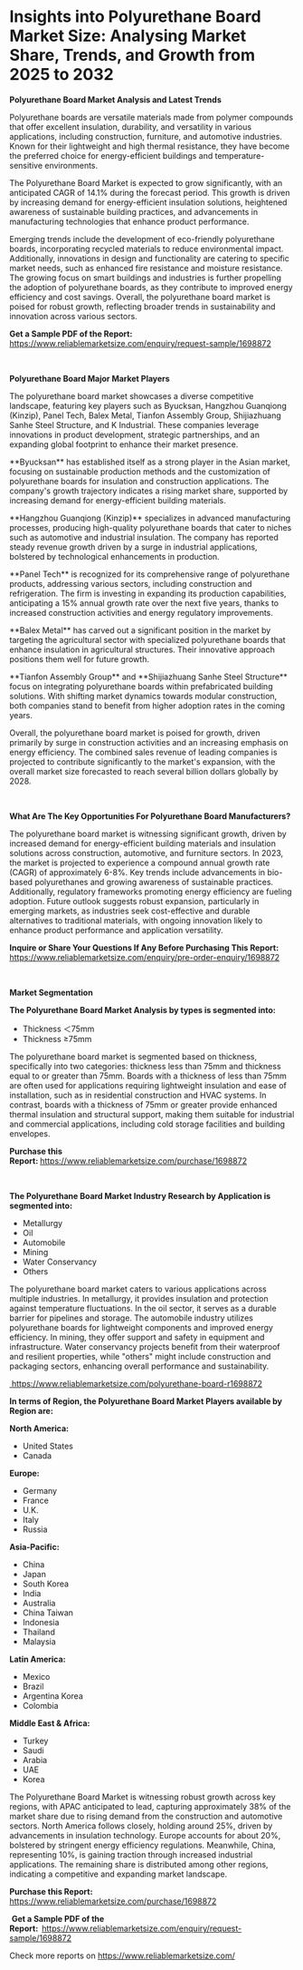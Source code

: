 <p><h1>Insights into Polyurethane Board Market Size: Analysing Market Share, Trends, and Growth from 2025 to 2032</h1></p><p><strong>Polyurethane Board Market Analysis and Latest Trends</strong></p>
<p><p>Polyurethane boards are versatile materials made from polymer compounds that offer excellent insulation, durability, and versatility in various applications, including construction, furniture, and automotive industries. Known for their lightweight and high thermal resistance, they have become the preferred choice for energy-efficient buildings and temperature-sensitive environments. </p><p>The Polyurethane Board Market is expected to grow significantly, with an anticipated CAGR of 14.1% during the forecast period. This growth is driven by increasing demand for energy-efficient insulation solutions, heightened awareness of sustainable building practices, and advancements in manufacturing technologies that enhance product performance. </p><p>Emerging trends include the development of eco-friendly polyurethane boards, incorporating recycled materials to reduce environmental impact. Additionally, innovations in design and functionality are catering to specific market needs, such as enhanced fire resistance and moisture resistance. The growing focus on smart buildings and industries is further propelling the adoption of polyurethane boards, as they contribute to improved energy efficiency and cost savings. Overall, the polyurethane board market is poised for robust growth, reflecting broader trends in sustainability and innovation across various sectors.</p></p>
<p><strong>Get a Sample PDF of the Report:&nbsp;</strong> <a href="https://www.reliablemarketsize.com/enquiry/request-sample/1698872?utm_campaign=3365&utm_medium=2&utm_source=Github&utm_content=ia&utm_term=31032025&utm_id=polyurethane-board">https://www.reliablemarketsize.com/enquiry/request-sample/1698872</a></p>
<p>&nbsp;</p>
<p><strong>Polyurethane Board Major Market Players</strong></p>
<p><p>The polyurethane board market showcases a diverse competitive landscape, featuring key players such as Byucksan, Hangzhou Guanqiong (Kinzip), Panel Tech, Balex Metal, Tianfon Assembly Group, Shijiazhuang Sanhe Steel Structure, and K Industrial. These companies leverage innovations in product development, strategic partnerships, and an expanding global footprint to enhance their market presence.</p><p>**Byucksan** has established itself as a strong player in the Asian market, focusing on sustainable production methods and the customization of polyurethane boards for insulation and construction applications. The company's growth trajectory indicates a rising market share, supported by increasing demand for energy-efficient building materials.</p><p>**Hangzhou Guanqiong (Kinzip)** specializes in advanced manufacturing processes, producing high-quality polyurethane boards that cater to niches such as automotive and industrial insulation. The company has reported steady revenue growth driven by a surge in industrial applications, bolstered by technological enhancements in production.</p><p>**Panel Tech** is recognized for its comprehensive range of polyurethane products, addressing various sectors, including construction and refrigeration. The firm is investing in expanding its production capabilities, anticipating a 15% annual growth rate over the next five years, thanks to increased construction activities and energy regulatory improvements.</p><p>**Balex Metal** has carved out a significant position in the market by targeting the agricultural sector with specialized polyurethane boards that enhance insulation in agricultural structures. Their innovative approach positions them well for future growth.</p><p>**Tianfon Assembly Group** and **Shijiazhuang Sanhe Steel Structure** focus on integrating polyurethane boards within prefabricated building solutions. With shifting market dynamics towards modular construction, both companies stand to benefit from higher adoption rates in the coming years.</p><p>Overall, the polyurethane board market is poised for growth, driven primarily by surge in construction activities and an increasing emphasis on energy efficiency. The combined sales revenue of leading companies is projected to contribute significantly to the market's expansion, with the overall market size forecasted to reach several billion dollars globally by 2028.</p></p>
<p>&nbsp;</p>
<p><strong>What Are The Key Opportunities For Polyurethane Board Manufacturers?</strong></p>
<p><p>The polyurethane board market is witnessing significant growth, driven by increased demand for energy-efficient building materials and insulation solutions across construction, automotive, and furniture sectors. In 2023, the market is projected to experience a compound annual growth rate (CAGR) of approximately 6-8%. Key trends include advancements in bio-based polyurethanes and growing awareness of sustainable practices. Additionally, regulatory frameworks promoting energy efficiency are fueling adoption. Future outlook suggests robust expansion, particularly in emerging markets, as industries seek cost-effective and durable alternatives to traditional materials, with ongoing innovation likely to enhance product performance and application versatility.</p></p>
<p><strong>Inquire or Share Your Questions If Any Before Purchasing This Report:</strong> <a href="https://www.reliablemarketsize.com/enquiry/pre-order-enquiry/1698872?utm_campaign=3365&utm_medium=2&utm_source=Github&utm_content=ia&utm_term=31032025&utm_id=polyurethane-board">https://www.reliablemarketsize.com/enquiry/pre-order-enquiry/1698872</a></p>
<p>&nbsp;</p>
<p><strong>Market Segmentation</strong></p>
<p><strong>The Polyurethane Board Market Analysis by types is segmented into:</strong></p>
<p><ul><li>Thickness ＜75mm</li><li>Thickness ≥75mm</li></ul></p>
<p><p>The polyurethane board market is segmented based on thickness, specifically into two categories: thickness less than 75mm and thickness equal to or greater than 75mm. Boards with a thickness of less than 75mm are often used for applications requiring lightweight insulation and ease of installation, such as in residential construction and HVAC systems. In contrast, boards with a thickness of 75mm or greater provide enhanced thermal insulation and structural support, making them suitable for industrial and commercial applications, including cold storage facilities and building envelopes.</p></p>
<p><strong>Purchase this Report:&nbsp;</strong><a href="https://www.reliablemarketsize.com/purchase/1698872?utm_campaign=3365&utm_medium=2&utm_source=Github&utm_content=ia&utm_term=31032025&utm_id=polyurethane-board">https://www.reliablemarketsize.com/purchase/1698872</a></p>
<p>&nbsp;</p>
<p><strong>The Polyurethane Board Market Industry Research by Application is segmented into:</strong></p>
<p><ul><li>Metallurgy</li><li>Oil</li><li>Automobile</li><li>Mining</li><li>Water Conservancy</li><li>Others</li></ul></p>
<p><p>The polyurethane board market caters to various applications across multiple industries. In metallurgy, it provides insulation and protection against temperature fluctuations. In the oil sector, it serves as a durable barrier for pipelines and storage. The automobile industry utilizes polyurethane boards for lightweight components and improved energy efficiency. In mining, they offer support and safety in equipment and infrastructure. Water conservancy projects benefit from their waterproof and resilient properties, while "others" might include construction and packaging sectors, enhancing overall performance and sustainability.</p></p>
<p><a href="https://www.reliablemarketsize.com/polyurethane-board-r1698872?utm_campaign=3365&utm_medium=2&utm_source=Github&utm_content=ia&utm_term=31032025&utm_id=polyurethane-board">&nbsp;https://www.reliablemarketsize.com/polyurethane-board-r1698872</a></p>
<p><strong>In terms of Region, the Polyurethane Board Market Players available by Region are:</strong></p>
<p>
    <p> <strong> North America: </strong>
        <ul>
            <li>United States</li>
            <li>Canada</li>
        </ul>
        </p> 
    <p> <strong> Europe: </strong>
        <ul>
            <li>Germany</li>
            <li>France</li>
            <li>U.K.</li>
            <li>Italy</li>
            <li>Russia</li>
        </ul>
        </p> 
    <p> <strong> Asia-Pacific: </strong>
        <ul>
            <li>China</li>
            <li>Japan</li>
            <li>South Korea</li>
            <li>India</li>
            <li>Australia</li>
            <li>China Taiwan</li>
            <li>Indonesia</li>
            <li>Thailand</li>
            <li>Malaysia</li>
        </ul>
        </p> 
    <p> <strong> Latin America: </strong>
        <ul>
            <li>Mexico</li>
            <li>Brazil</li>
            <li>Argentina Korea</li>
            <li>Colombia</li>
        </ul>
        </p> 
    <p> <strong> Middle East & Africa: </strong>
        <ul>
            <li>Turkey</li>
            <li>Saudi</li>
            <li>Arabia</li>
            <li>UAE</li>
            <li>Korea</li>
        </ul>
    </p>
    </p>
<p><p>The Polyurethane Board Market is witnessing robust growth across key regions, with APAC anticipated to lead, capturing approximately 38% of the market share due to rising demand from the construction and automotive sectors. North America follows closely, holding around 25%, driven by advancements in insulation technology. Europe accounts for about 20%, bolstered by stringent energy efficiency regulations. Meanwhile, China, representing 10%, is gaining traction through increased industrial applications. The remaining share is distributed among other regions, indicating a competitive and expanding market landscape.</p></p>
<p><strong>Purchase this Report: </strong><a href="https://www.reliablemarketsize.com/purchase/1698872?utm_campaign=3365&utm_medium=2&utm_source=Github&utm_content=ia&utm_term=31032025&utm_id=polyurethane-board">https://www.reliablemarketsize.com/purchase/1698872</a></p>
<p>&nbsp;<strong>Get a Sample PDF of the Report:&nbsp;&nbsp;</strong><a href="https://www.reliablemarketsize.com/enquiry/request-sample/1698872?utm_campaign=3365&utm_medium=2&utm_source=Github&utm_content=ia&utm_term=31032025&utm_id=polyurethane-board">https://www.reliablemarketsize.com/enquiry/request-sample/1698872</a></p>
<p><strong></strong></p>
<p>Check more reports on <a href="https://www.reliablemarketsize.com/?utm_campaign=3365&utm_medium=2&utm_source=Github&utm_content=ia&utm_term=31032025&utm_id=polyurethane-board">https://www.reliablemarketsize.com/</a></p>